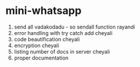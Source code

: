 # mini-whatsapp

1. send all vadakodadu - so sendall function rayandi
2. error handling with try catch add cheyali
3. code beautification cheyali
4. encryption cheyali
5. listing number of docs in server cheyali
6. proper documentation


